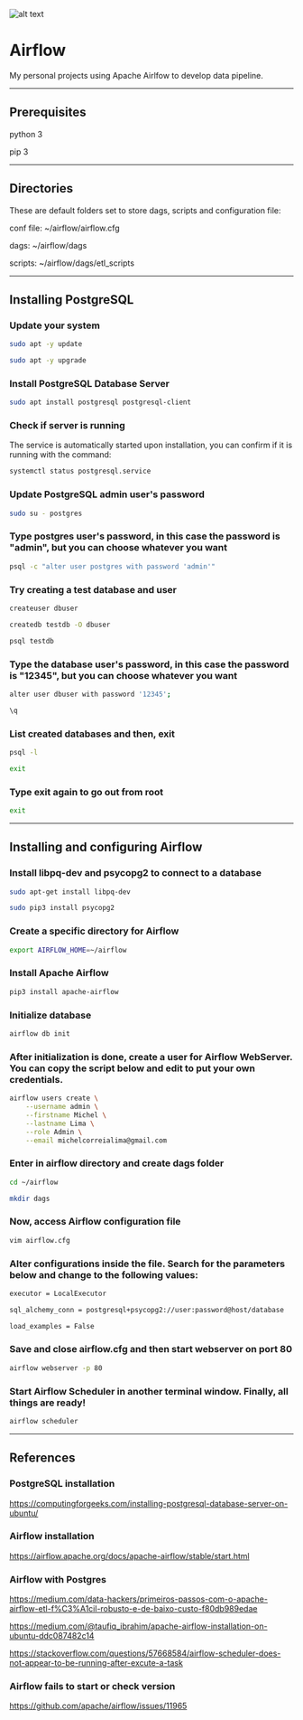 ![alt text](https://miro.medium.com/max/7200/1*NNtzqHo1jW4bHowmkWn7uA.png)

# Airflow

My personal projects using Apache Airlfow to develop data pipeline.

---

## Prerequisites

python 3

pip 3

---

## Directories

These are default folders set to store dags, scripts and configuration file:

conf file: ~/airflow/airflow.cfg 

dags: ~/airflow/dags

scripts: ~/airflow/dags/etl_scripts

---

## Installing PostgreSQL

### Update your system

```bash
sudo apt -y update
```

```bash
sudo apt -y upgrade
```

### Install PostgreSQL Database Server

```bash
sudo apt install postgresql postgresql-client
```

### Check if server is running

The service is automatically started upon installation, you can confirm if it is running with the command:

```bash
systemctl status postgresql.service
```

### Update PostgreSQL admin user's password

```bash
sudo su - postgres
```

### Type postgres user's password, in this case the password is "admin", but you can choose whatever you want

```bash
psql -c "alter user postgres with password 'admin'"
```

### Try creating a test database and user

```bash
createuser dbuser
```

```bash
createdb testdb -O dbuser
```

```bash
psql testdb
```

### Type the database user's password, in this case the password is "12345", but you can choose whatever you want

```bash
alter user dbuser with password '12345';
```

```bash
\q
```

### List created databases and then, exit

```bash
psql -l
```

```bash
exit
```

### Type exit again to go out from root

```bash
exit
```

---

## Installing and configuring Airflow

### Install libpq-dev and psycopg2 to connect to a database

```bash
sudo apt-get install libpq-dev
```

```bash
sudo pip3 install psycopg2
```

### Create a specific directory for Airflow

```bash
export AIRFLOW_HOME=~/airflow
```

### Install Apache Airflow

```bash
pip3 install apache-airflow
```

### Initialize database

```bash
airflow db init
```

### After initialization is done, create a user for Airflow WebServer. You can copy the script below and edit to put your own credentials.

```bash
airflow users create \
    --username admin \
    --firstname Michel \
    --lastname Lima \
    --role Admin \
    --email michelcorreialima@gmail.com
```

### Enter in airflow directory and create dags folder

```bash
cd ~/airflow
```

```bash
mkdir dags
```

### Now, access Airflow configuration file

```bash
vim airflow.cfg
```

### Alter configurations inside the file. Search for the parameters below and change to the following values:

```bash
executor = LocalExecutor

sql_alchemy_conn = postgresql+psycopg2://user:password@host/database

load_examples = False
```

### Save and close airflow.cfg and then start webserver on port 80

```bash
airflow webserver -p 80
```

### Start Airflow Scheduler in another terminal window. Finally, all things are ready!

```bash
airflow scheduler
```

---

## References

### PostgreSQL installation

https://computingforgeeks.com/installing-postgresql-database-server-on-ubuntu/

### Airflow installation

https://airflow.apache.org/docs/apache-airflow/stable/start.html

### Airflow with Postgres

https://medium.com/data-hackers/primeiros-passos-com-o-apache-airflow-etl-f%C3%A1cil-robusto-e-de-baixo-custo-f80db989edae

https://medium.com/@taufiq_ibrahim/apache-airflow-installation-on-ubuntu-ddc087482c14

https://stackoverflow.com/questions/57668584/airflow-scheduler-does-not-appear-to-be-running-after-excute-a-task

### Airflow fails to start or check version

https://github.com/apache/airflow/issues/11965
